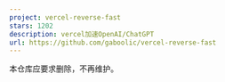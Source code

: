 ```yaml
---
project: vercel-reverse-fast
stars: 1202
description: vercel加速OpenAI/ChatGPT
url: https://github.com/gaboolic/vercel-reverse-fast
---
```


本仓库应要求删除，不再维护。
